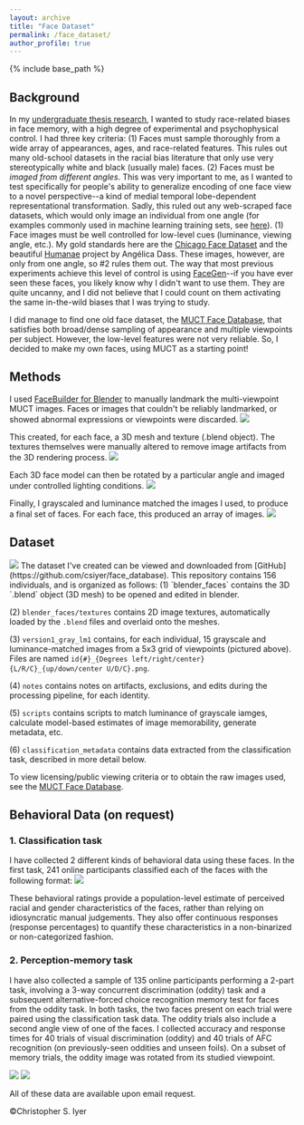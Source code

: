 ```yaml
---
layout: archive
title: "Face Dataset"
permalink: /face_dataset/
author_profile: true
---
```


{% include base_path %}

## Background
In my [undergraduate thesis research](https://purl.stanford.edu/ym602qk4242), I wanted to study race-related biases in face memory, with a high degree of experimental and psychophysical control. I had three key criteria:
(1) Faces must sample thoroughly from a wide array of appearances, ages, and race-related features. This rules out many old-school datasets in the racial bias literature that only use very stereotypically white and black (usually male) faces.
(2) Faces must be *imaged from different angles*. This was very important to me, as I wanted to test specifically for people's ability to generalize encoding of one face view to a novel perspective--a kind of medial temporal lobe-dependent representational transformation. Sadly, this ruled out any web-scraped face datasets, which would only image an individual from one angle (for examples commonly used in machine learning training sets, see [here](https://paperswithcode.com/datasets?task=face-recognition)). 
(1) Face images must be well controlled for low-level cues (luminance, viewing angle, etc.). My gold standards here are the [Chicago Face Dataset](https://www.chicagofaces.org) and the beautiful [Humanae](https://angelicadass.com/photography/humanae/) project by Angélica Dass. These images, however, are only from one angle, so #2 rules them out. The way that most previous experiments achieve this level of control is using [FaceGen](https://facegen.com)--if you have ever seen these faces, you likely know why I didn't want to use them. They are quite uncanny, and I did not believe that I could count on them activating the same in-the-wild biases that I was trying to study.

I did manage to find one old face dataset, the [MUCT Face Database](http://www.milbo.org/muct/), that satisfies both broad/dense sampling of appearance and multiple viewpoints per subject. However, the low-level features were not very reliable. So, I decided to make my own faces, using MUCT as a starting point!

## Methods
I used [FaceBuilder for Blender](https://keentools.io/products/facebuilder-for-blender) to manually landmark the multi-viewpoint MUCT images. Faces or images that couldn't be reliably landmarked, or showed abnormal expressions or viewpoints were discarded.
<img src='/images/face_dataset/face_landmarking.png'>

This created, for each face, a 3D mesh and texture (.blend object). The textures themselves were manually altered to remove image artifacts from the 3D rendering process. 
<img src='/images/face_dataset/face_rotate.gif'>

Each 3D face model can then be rotated by a particular angle and imaged under controlled lighting conditions. 
<img src='/images/face_dataset/faces.png'>

Finally, I grayscaled and luminance matched the images I used, to produce a final set of faces. For each face, this produced an array of images.
<img src='/images/face_dataset/faces_grayscale.png'>

## Dataset
<img src='/images/face_dataset/face_array.png'>
The dataset I've created can be viewed and downloaded from [GitHub](https://github.com/csiyer/face_database). This repository contains 156 individuals, and is organized as follows: 
(1) `blender_faces` contains the 3D `.blend` object (3D mesh) to be opened and edited in blender.

(2) `blender_faces/textures` contains 2D image textures, automatically loaded by the `.blend` files and overlaid onto the meshes.

(3) `version1_gray_lm1` contains, for each individual, 15 grayscale and luminance-matched images from a 5x3 grid of viewpoints (pictured above). Files are named `id{#}_{Degrees left/right/center}{L/R/C}_{up/down/center U/D/C}.png`.

(4) `notes` contains notes on artifacts, exclusions, and edits during the processing pipeline, for each identity.

(5) `scripts` contains scripts to match luminance of grayscale iamges, calculate model-based estimates of image memorability, generate metadata, etc. 

(6) `classification_metadata` contains data extracted from the classification task, described in more detail below.


To view licensing/public viewing criteria or to obtain the raw images used, see the [MUCT Face Database](http://www.milbo.org/muct/). 


## Behavioral Data (on request)
### 1. Classification task
I have collected 2 different kinds of behavioral data using these faces. In the first task, 241 online participants classified each of the faces with the following format: 
<img src='/images/face_dataset/face_classification.png'>

These behavioral ratings provide a population-level estimate of perceived racial and gender characteristics of the faces, rather than relying on idiosyncratic manual judgements. They also offer continuous responses (response percentages) to quantify these characteristics in a non-binarized or non-categorized fashion.

### 2. Perception-memory task
I have also collected a sample of 135 online participants performing a 2-part task, involving a 3-way concurrent discrimination (oddity) task and a subsequent alternative-forced choice recognition memory test for faces from the oddity task. In both tasks, the two faces present on each trial were paired using the classification task data. The oddity trials also include a second angle view of one of the faces. I collected accuracy and response times for 40 trials of visual discrimination (oddity) and 40 trials of AFC recognition (on previously-seen oddities and unseen foils). On a subset of memory trials, the oddity image was rotated from its studied viewpoint.

<img src='/images/face_dataset/face_memorytask.png'>

<img src='/images/face_dataset/face_memorytask2.png'>

All of these data are available upon email request.

©Christopher S. Iyer

